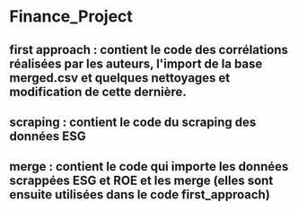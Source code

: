 # Finance_Project


## first approach : contient le code des corrélations réalisées par les auteurs, l'import de la base merged.csv et quelques nettoyages et modification de cette dernière.
## scraping : contient le code du scraping des données ESG
## merge : contient le code qui importe les données scrappées ESG et ROE et les merge (elles sont ensuite utilisées dans le code first_approach)